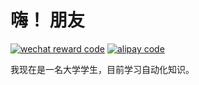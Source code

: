 # 嗨！ 朋友

[![wechat reward code](https://img.shields.io/badge/wechat-sponsor-green?logo=WeChat)](pics/RewardCode_wechat.jpg)
[![alipay code](https://img.shields.io/badge/alipay-sponsor-green?logo=Alipay)](pics/alipay_official.png)

我现在是一名大学学生，目前学习自动化知识。
